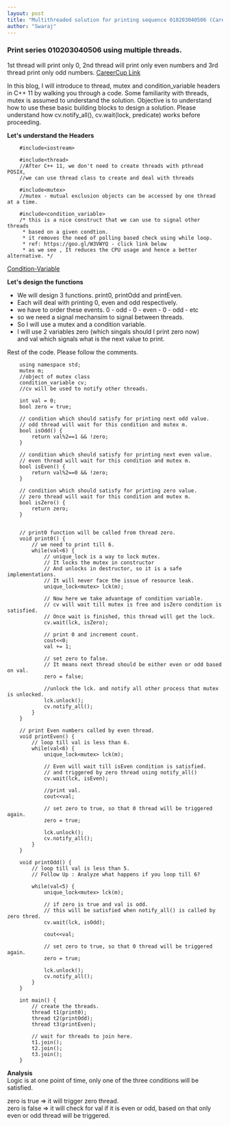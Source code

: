 ```yaml
---
layout: post
title: "Multithreaded solution for printing sequence 010203040506 (Careercup)"
author: "Swaraj"
---
```


### Print series 010203040506 using multiple threads.
1st thread will print only 0, 2nd thread will print only even numbers and 3rd thread print only odd numbers.
[CareerCup Link](https://www.careercup.com/question?id=5082791237648384)

In this blog, I will introduce to thread, mutex and condition_variable headers in C++ 11 by walking you through a code. 
Some familiarity with threads, mutex is assumed to understand the solution. Objective is to understand how to use these basic building blocks to design a solution. Please understand how cv.notify_all(), cv.wait(lock, predicate) works before proceeding.

<b> Let's understand the Headers</b>
        

        #include<iostream> 
        
        #include<thread> 
        //After C++ 11, we don't need to create threads with pthread POSIX, 
        //we can use thread class to create and deal with threads
        
        #include<mutex> 
        //mutex - mutual exclusion objects can be accessed by one thread at a time.
        
        #include<condition_variable>
        /* this is a nice construct that we can use to signal other threads 
         * based on a given condtion.
         * it removes the need of polling based check using while loop.
         * ref: https://goo.gl/W3VWYQ - click link below
         * as we see , It reduces the CPU usage and hence a better alternative. */

[Condition-Variable](https://goo.gl/W3VWYQ) 

<b> Let's design the functions</b> <br>
* We will design 3 functions. print0, printOdd and printEven.
* Each will deal with printing 0, even and odd respectively.
* we have to order these events. 0 - odd - 0 - even - 0 - odd - etc
* so we need a signal mechansim to signal between threads. 
* So I will use a mutex and a condition variable.
* I will use 2 variables zero (which singals should I print zero now) <br> and val which signals what is the next value to print.

Rest of the code. Please follow the comments.

        using namespace std;
        mutex m;
        //object of mutex class
        condition_variable cv;
        //cv will be used to notify other threads.

        int val = 0;
        bool zero = true;

        // condition which should satisfy for printing next odd value.
        // odd thread will wait for this condition and mutex m.
        bool isOdd() {
            return val%2==1 && !zero;
        }

        // condition which should satisfy for printing next even value.
        // even thread will wait for this condition and mutex m.
        bool isEven() {
            return val%2==0 && !zero;
        }

        // condition which should satisfy for printing zero value.
        // zero thread will wait for this condition and mutex m.
        bool isZero() {
            return zero;
        }


        // print0 function will be called from thread zero.
        void print0() {
            // we need to print till 6.
            while(val<6) {
                // unique_lock is a way to lock mutex.
                // It locks the mutex in constructor
                // And unlocks in destructor, so it is a safe implementations. 
                // It will never face the issue of resource leak.
                unique_lock<mutex> lck(m);

                // Now here we take advantage of condition variable.
                // cv will wait till mutex is free and isZero condition is satisfied.
                // Once wait is finished, this thread will get the lock.
                cv.wait(lck, isZero);

                // print 0 and increment count.
                cout<<0;
                val += 1;

                // set zero to false. 
                // It means next thread should be either even or odd based on val.
                zero = false;

                //unlock the lck. and notify all other process that mutex is unlocked.
                lck.unlock();
                cv.notify_all();
            }
        }

        // print Even numbers called by even thread.
        void printEven() {
            // loop till val is less than 6.
            while(val<6) {
                unique_lock<mutex> lck(m);

                // Even will wait till isEven condition is satisfied.
                // and triggered by zero thread using notify_all()
                cv.wait(lck, isEven);

                //print val.
                cout<<val;

                // set zero to true, so that 0 thread will be triggered again.
                zero = true;

                lck.unlock();
                cv.notify_all();
            }
        }

        void printOdd() {
            // loop till val is less than 5.
            // Follow Up : Analyze what happens if you loop till 6?

            while(val<5) {
                unique_lock<mutex> lck(m);

                // if zero is true and val is odd.
                // this will be satisfied when notify_all() is called by zero thred.
                cv.wait(lck, isOdd);

                cout<<val;

                // set zero to true, so that 0 thread will be triggered again.
                zero = true;

                lck.unlock();
                cv.notify_all();
            }
        }

        int main() {
            // create the threads.
            thread t1(print0);
            thread t2(printOdd);
            thread t3(printEven);

            // wait for threads to join here.
            t1.join();
            t2.join();
            t3.join();
        }

<b>Analysis</b><br>
Logic is at one point of time, only one of the three conditions will be satisfied.

zero is true => it will trigger zero thread. <br>
zero is false => it will check for val if it is even or odd, based on that only even or odd thread will be triggered.